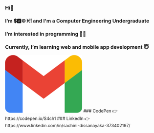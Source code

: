 ### Hi👋
###  I’m 💲🅰©♓❕ and I'm a Computer Engineering Undergraduate
###  I’m interested in programming 👩‍💻
###  Currently, I’m learning web and mobile app development 😇
<img src="/img/gmail.png" width=50% height=50%>
<!-- ###  ![email logo](/img/gmail.png) 👉 iams4ch1@gmail.com  -->
###  CodePen 👉 https://codepen.io/S4ch1
###  LinkedIn 👉 https://www.linkedin.com/in/sachini-dissanayaka-373402197/



<!---
s4ch1/s4ch1 is a ✨ special ✨ repository because its `README.md` (this file) appears on your GitHub profile.
You can click the Preview link to take a look at your changes.
- 💞️ I’m looking to collaborate on ...
--->
